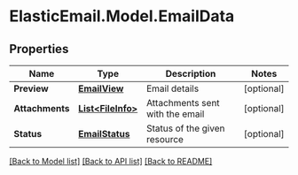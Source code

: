 # ElasticEmail.Model.EmailData

## Properties

Name | Type | Description | Notes
------------ | ------------- | ------------- | -------------
**Preview** | [**EmailView**](EmailView.md) | Email details | [optional] 
**Attachments** | [**List&lt;FileInfo&gt;**](FileInfo.md) | Attachments sent with the email | [optional] 
**Status** | [**EmailStatus**](EmailStatus.md) | Status of the given resource | [optional] 

[[Back to Model list]](../README.md#documentation-for-models) [[Back to API list]](../README.md#documentation-for-api-endpoints) [[Back to README]](../README.md)

